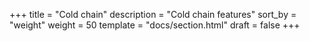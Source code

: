+++
title = "Cold chain"
description = "Cold chain features"
sort_by = "weight"
weight = 50
template = "docs/section.html"
draft = false
+++
